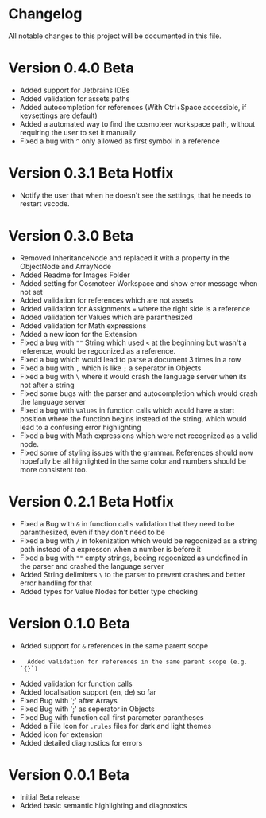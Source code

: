 # Changelog

All notable changes to this project will be documented in this file.

# Version 0.4.0 Beta

-   Added support for Jetbrains IDEs
-   Added validation for assets paths 
-   Added autocompletion for references (With Ctrl+Space accessible, if keysettings are default)
-   Added a automated way to find the cosmoteer workspace path, without requiring the user to set it manually
-   Fixed a bug with `^` only allowed as first symbol in a reference

# Version 0.3.1 Beta Hotfix

-   Notify the user that when he doesn't see the settings, that he needs to restart vscode.

# Version 0.3.0 Beta

-   Removed InheritanceNode and replaced it with a property in the ObjectNode and ArrayNode
-   Added Readme for Images Folder
-   Added setting for Cosmoteer Workspace and show error message when not set
-   Added validation for references which are not assets
-   Added validation for Assignments `=` where the right side is a reference
-   Added validation for Values which are paranthesized
-   Added validation for Math expressions
-   Added a new icon for the Extension
-   Fixed a bug with `""` String which used `<` at the beginning but wasn't a reference, would be regocnized as a reference.
-   Fixed a bug which would lead to parse a document 3 times in a row
-   Fixed a bug with `,` which is like `;` a seperator in Objects
-   Fixed a bug with `\` where it would crash the language server when its not after a string
-   Fixed some bugs with the parser and autocompletion which would crash the language server
-   Fixed a bug with `Values` in function calls which would have a start position where the function begins instead of the string, which would lead to a confusing error highlighting
-   Fixed a bug with Math expressions which were not recognized as a valid node.
-   Fixed some of styling issues with the grammar. References should now hopefully be all highlighted in the same color and numbers should be more consistent too.

# Version 0.2.1 Beta Hotfix

-   Fixed a Bug with `&` in function calls validation that they need to be paranthesized, even if they don't need to be
-   Fixed a bug with `/` in tokenization which would be regocnized as a string path instead of a expresson when a number is before it
-   Fixed a bug with `""` empty strings, beeing regocnized as undefined in the parser and crashed the language server
-   Added String delimiters `\` to the parser to prevent crashes and better error handling for that
-   Added types for Value Nodes for better type checking

# Version 0.1.0 Beta

-   Added support for `&` references in the same parent scope
-       Added validation for references in the same parent scope (e.g. `{}`)
-   Added validation for function calls
-   Added localisation support (en, de) so far
-   Fixed Bug with ';' after Arrays
-   Fixed Bug with ';' as seperator in Objects
-   Fixed Bug with function call first parameter parantheses
-   Added a File Icon for `.rules` files for dark and light themes
-   Added icon for extension
-   Added detailed diagnostics for errors

# Version 0.0.1 Beta

-   Initial Beta release
-   Added basic semantic highlighting and diagnostics
